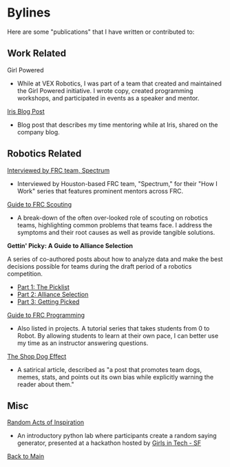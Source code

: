 # Bylines

Here are some "publications" that I have written or contributed to:

## Work Related

Girl Powered 
- While at VEX Robotics, I was part of a team that created and maintained the Girl Powered initiative. I wrote copy, created programming workshops, and participated in events as a speaker and mentor.

[Iris Blog Post](https://www.irisonboard.com/2019/04/09/educational-robotics-iris-and-you/)
- Blog post that describes my time mentoring while at Iris, shared on the company blog.

## Robotics Related

[Interviewed by FRC team, Spectrum](http://blog.spectrum3847.org/2016/10/katie-widen-this-is-how-i-work.html)
- Interviewed by Houston-based FRC team, "Spectrum," for their "How I Work" series that features prominent mentors across FRC.

[Guide to FRC Scouting](https://www.ewcp.org/resources/9-your-scouts-hate-scouting-and-your-data-is-bad)
- A break-down of the often over-looked role of scouting on robotics teams, highlighting common problems that teams face. I address the symptoms and their root causes as well as provide tangible solutions.

**Gettin' Picky: A Guide to Alliance Selection** 

A series of co-authored posts about how to analyze data and make the best decisions possible for teams during the draft period of a robotics competition.
- [Part 1: The Picklist](https://www.ewcp.org/resources/10-gettin-picky-part-1-the-picklist) 
- [Part 2: Alliance Selection](https://www.ewcp.org/resources/11-gettin-picky-part-2-alliance-selection)
- [Part 3: Getting Picked](https://www.ewcp.org/resources/12-gettin-picky-part-3-getting-picked)

[Guide to FRC Programming](https://kwiden.github.io/LetsLearnProgramming/)
- Also listed in projects. A tutorial series that takes students from 0 to Robot. By allowing students to learn at their own pace, I can better use my time as an instructor answering questions.

[The Shop Dog Effect](https://www.ewcp.org/resources/13-the-shop-dog-effect)
- A satirical article, described as "a post that promotes team dogs, memes, stats, and points out its own bias while explicitly warning the reader about them."

## Misc
[Random Acts of Inspiration](https://github.com/kwiden/RandomActsOfInspiration) 
- An introductory python lab where participants create a random saying generator, presented at a hackathon hosted by [Girls in Tech - SF](https://sanfrancisco.girlsintech.org/)


[Back to Main](README.md)
